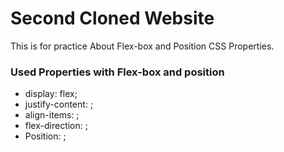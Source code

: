 <h1>Second Cloned Website</h1>

This is for practice About Flex-box and Position CSS Properties.

<h3>Used Properties with Flex-box and position</h3>

<ul>
<li>display: flex;</li>

<li>justify-content: ;</li>
<li>align-items: ;</li>
<li>flex-direction: ;</li>
<li>Position: ;</li>

</ul>
